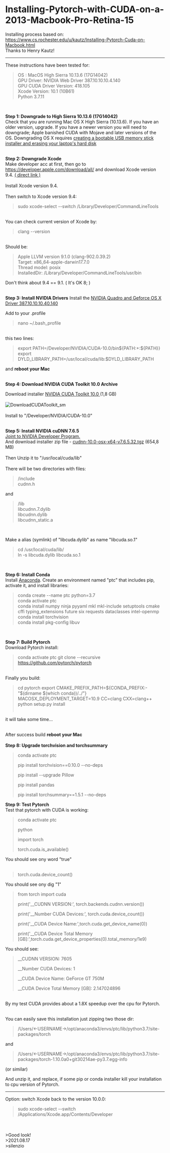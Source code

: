 # Installing-Pytorch-with-CUDA-on-a-2013-Macbook-Pro-Retina-15
Installing process based on: https://www.cs.rochester.edu/u/kautz/Installing-Pytorch-Cuda-on-Macbook.html
<br>Thanks to Henry Kautz!<br>
________________________________________
These instructions have been tested for:

<blockquote>
OS : MacOS High Sierra 10.13.6 (17G14042)<br>
GPU Driver: NVIDIA Web Driver 387.10.10.10.4.140<br>
GPU CUDA Driver Version: 418.105<br>
Xcode Version: 10.1 (10B61)<br>
Python 3.7.11<br>
</blockquote>
<br>

**Step 1: Downgrade to High Sierra 10.13.6 (17G14042)<br>**
Check that you are running Mac OS X High Sierra (10.13.6). If you have an older version, upgrade. If you have a newer version you will need to downgrade; Apple banished CUDA with Mojave and later versions of the OS. Downgrading OS X requires <a href="https://www.macworld.co.uk/how-to/mac-software/downgrade-macos-mojave-3581872/">creating a bootable USB memory stick installer and erasing your laptop's hard disk</a>
<br><br>

**Step 2: Downgrade Xcode<br>**
Make developer acc at first, then go to https://developer.apple.com/download/all/ and download Xcode version 9.4. 
<a href="https://download.developer.apple.com/Developer_Tools/Command_Line_Tools_macOS_10.13_for_Xcode_9.4/Command_Line_Tools_macOS_10.13_for_Xcode_9.4.dmg">( direct link )</a>
<br><br>
Install Xcode version 9.4.<br>
<br>
Then switch to Xcode version 9.4:
>
>sudo xcode-select --switch /Library/Developer/CommandLineTools
<br>
You can check current version of Xcode by:<br>

>
>clang --version
<br>
Should be:

>
>Apple LLVM version 9.1.0 (clang-902.0.39.2)<br>
>Target: x86_64-apple-darwin17.7.0<br>
>Thread model: posix<br>
>InstalledDir: /Library/Developer/CommandLineTools/usr/bin
>
Don't think about 9.4 == 9.1. ( It's OK 8; )
<br><br>

**Step 3: Install NVIDIA Drivers**
Install the <a href="https://images.nvidia.com/mac/pkg/387/WebDriver-387.10.10.10.40.140.pkg">NVIDIA Quadro and Geforce OS X Driver 387.10.10.10.40.140</a>

Add to your .profile<br>
>nano ~/.bash_profile
<br>
this two lines:<br>
<blockquote>export PATH=/Developer/NVIDIA/CUDA-10.0/bin${PATH:+:${PATH}}<br>
export DYLD_LIBRARY_PATH=/usr/local/cuda/lib:$DYLD_LIBRARY_PATH
  </blockquote>

and **reboot your Mac**
<br><br>

**Step 4: Download NVIDIA CUDA Toolkit 10.0 Archive<br>**

Download installer <a href="https://developer.nvidia.com/cuda-10.0-download-archive?target_os=MacOSX&target_arch=x86_64&target_version=1013">NVIDIA CUDA Toolkit 10.0 </a>(1,8 GB)<br>
<br>
![DownloadCUDAToolkit_sm](https://user-images.githubusercontent.com/7931919/129793652-02818cad-e510-4b40-9bf4-536121342d58.png)<br>
<br>
Install to "/Developer/NVIDIA/CUDA-10.0"
<br><br>

**Step 5: Install NVIDIA cuDNN 7.6.5<br>**
<a href="https://developer.nvidia.com/login">Joint to NVIDIA Developer Program.</a><br>
And download installer zip file - <a href="https://developer.nvidia.com/compute/machine-learning/cudnn/secure/7.6.5.32/Production/10.0_20191031/cudnn-10.0-osx-x64-v7.6.5.32.tgz">cudnn-10.0-osx-x64-v7.6.5.32.tgz</a> (654,8 MB)<br>
<br>
Then Unzip it to "/usr/local/cuda/lib"<br>
<br>
There will be two directories with files:<br>

>/include<br>
>cudnn.h<br>

and<br>

>/lib<br>
>libcudnn.7.dylib<br>
>libcudnn.dylib<br>
>libcudnn_static.a<br>
<br>

Make a alias (symlink) of "libcuda.dylib" as name "libcuda.so.1"<br>

>cd /usr/local/cuda/lib/<br>
>ln -s libcuda.dylib libcuda.so.1<br>
<br>

**Step 6: Install Conda<br>**
Install <a href="https://www.anaconda.com/distribution/">Anaconda</a>. Create an environment named "ptc" that includes pip, activate it, and install libraries:

>conda create --name ptc python=3.7<br>
>conda activate ptc<br>
>conda install numpy ninja pyyaml mkl mkl-include setuptools cmake cffi typing_extensions future six requests dataclasses intel-openmp<br>
>conda install torchvision<br>
>conda install pkg-config libuv<br>
<br>

**Step 7: Build Pytorch<br>**
Download Pytorch install:<br>
>
>conda activate ptc
>git clone --recursive https://github.com/pytorch/pytorch
<br><br>

Finally you build:<br>

>
>cd pytorch
>export CMAKE_PREFIX_PATH=${CONDA_PREFIX:-"$(dirname $(which conda))/../"}
>MACOSX_DEPLOYMENT_TARGET=10.9 CC=clang CXX=clang++ python setup.py install
<br><br>

it will take some time...
<br><br>

After success build **reboot your Mac**<br>
<br>
**Step 8: Upgrade torchvision and torchsummary<br>**

>
>conda activate ptc
>
>pip install torchvision==0.10.0 --no-deps
>
>pip install --upgrade Pillow
>
>pip install pandas
>
>pip install torchsummary==1.5.1 --no-deps
>

**Step 9: Test Pytorch<br>**
Test that pytorch with CUDA is working:<br>

>conda activate ptc
>
>python
>
>import torch
>
>
>torch.cuda.is_available()

You should see onу word "true"<br>
<br>
>
>torch.cuda.device_count()
>
You should see onу dig "1"<br>

>
>from torch import cuda
>
>print('__CUDNN VERSION:', torch.backends.cudnn.version())
>
>print('__Number CUDA Devices:', torch.cuda.device_count())
>
>print('__CUDA Device Name:',torch.cuda.get_device_name(0))
>
>print('__CUDA Device Total Memory [GB]:',torch.cuda.get_device_properties(0).total_memory/1e9)
>
You should see:<br>
>
>__CUDNN VERSION: 7605
>
>__Number CUDA Devices: 1
>
>__CUDA Device Name: GeForce GT 750M
>
>__CUDA Device Total Memory [GB]: 2.147024896
>
>
>
<br>
By my test CUDA provides about a 1.8X speedup over the cpu for Pytorch.
<br><br>

You can easily save this installation just zipping two those dir:<br>

<blockquote>
/Users/<-USERNAME->/opt/anaconda3/envs/ptc/lib/python3.7/site-packages/torch
</blockquote>
and
<br>
<blockquote>
/Users/<-USERNAME->/opt/anaconda3/envs/ptc/lib/python3.7/site-packages/torch-1.10.0a0+git30214ae-py3.7.egg-info
</blockquote>
(or similar)<br>

And unzip it, and replace, if some pip or conda installer kill your installation to cpu version of Pytorch.<br>
  
____________________________________________
Option: switch Xcode back to the version 10.0.0:<br>
>sudo xcode-select --switch /Applications/Xcode.app/Contents/Developer
<br>
  
<br>
>Good look!<br>
>2021.08.17<br>
>silenzio
<br><br>




